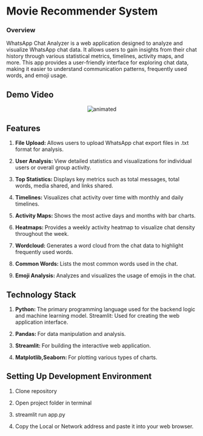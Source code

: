 # Movie Recommender System
### Overview
WhatsApp Chat Analyzer is a web application designed to analyze and visualize WhatsApp chat data. It allows users to gain insights from their chat history through various statistical metrics, timelines, activity maps, and more. This app provides a user-friendly interface for exploring chat data, making it easier to understand communication patterns, frequently used words, and emoji usage.
<br/>

## Demo Video

<p align="center">
  <img src="[https://github.com/Nithin-2812/WhatsApp-Chat-Analyzer/blob/main/DemoGif.mp4](https://github.com/Nithin-2812/WhatsApp-Chat-Analyzer/blob/main/DemoGif.mp4)" alt="animated" />
</p>

## Features

1. <b>File Upload: </b>Allows users to upload WhatsApp chat export files in .txt format for analysis.

2. <b>User Analysis: </b>View detailed statistics and visualizations for individual users or overall group activity.

3. <b>Top Statistics: </b>Displays key metrics such as total messages, total words, media shared, and links shared.

4. <b>Timelines: </b>Visualizes chat activity over time with monthly and daily timelines.

5. <b>Activity Maps: </b>Shows the most active days and months with bar charts.

6. <b>Heatmaps: </b>Provides a weekly activity heatmap to visualize chat density throughout the week.

7. <b>Wordcloud: </b>Generates a word cloud from the chat data to highlight frequently used words.

8. <b>Common Words: </b>Lists the most common words used in the chat.

9. <b>Emoji Analysis: </b>Analyzes and visualizes the usage of emojis in the chat.


## Technology Stack

1. <b>Python: </b>The primary programming language used for the backend logic and machine learning model.
Streamlit: Used for creating the web application interface.

2. <b>Pandas: </b>For data manipulation and analysis.

3. <b>Streamlit: </b>For building the interactive web application.

4. <b>Matplotlib,Seaborn: </b>For plotting various types of charts.



## Setting Up Development Environment

1. Clone repository
   
2. Open project folder in terminal

3. streamlit run app.py

4. Copy the Local or Network address and paste it into your web browser.
